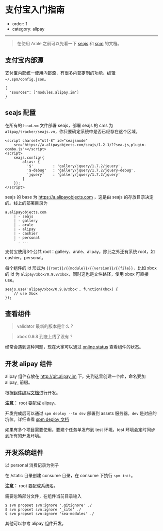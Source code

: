 # 支付宝入门指南

- order: 1
- category: alipay

---

> 在使用 Arale 之前可以先看一下 [seajs](http://seajs.org/docs/) 和 [spm](https://github.com/spmjs/spm/wiki) 的文档。

## 支付宝内部源

支付宝内部统一使用内部源，有很多内部定制的功能，编辑 `~/.spm/config.json`。

```
{
  "sources": ["modules.alipay.im"]
}
```

## seajs 配置

在所有的 `head.vm` 文件部署 seajs，部署 seajs 的 cms 为 `alipay/tracker/seajs.vm`，你只要确定系统中是否已经存在这个区域。

    <script charset="utf-8" id="seajsnode" 
        src="https://a.alipayobjects.com/seajs/1.2.1/??sea.js,plugin-combo.js"></script>
    <script>
        seajs.config({
            alias: {
              '$'         : 'gallery/jquery/1.7.2/jquery',
              '$-debug'   : 'gallery/jquery/1.7.2/jquery-debug',
              'jquery'    : 'gallery/jquery/1.7.2/jquery'
            }
        });
    </script>


seajs 的 base 为 https://a.alipayobjects.com ，这是由 seajs 的存放目录决定的。线上的部署目录为

```
a.alipayobjects.com
    | - seajs
    | - gallery
    | - arale
    | - alipay
    | - cashier
    | - personal
    ` - ...
```

支付宝使用3个公共 root：gallery、arale、alipay，除此之外还有系统 root，如 cashier，personal。

每个组件的 id 形式为 `{{root}}/{{module}}/{{version}}/{{file}}`，比如 xbox 的 id 为 `alipay/xbox/0.9.8/xbox`，同时这也是文件路径，使用 xbox 可直接 use。

```
seajs.use('alipay/xbox/0.9.8/xbox', function(Xbox) {
    // use Xbox
});
```

## 查看组件

> validator 最新的版本是什么？

> xbox 0.9.8 到底上线了没有？

经常会遇到这种问题，现在大家可以通过 [online status](online-status.html) 查看组件的状态。

## 开发 alipay 组件

alipay 组件存放在 http://git.alipay.im 下，先到这里创建一个库，命名要加 alipay_ 前缀。

根据[组件编写文档](./develop-components.html)进行开发。

**注意：** root 要配成 alipay。

开发完成后可以通过 `spm deploy --to dev` 部署到 assets 服务器，`dev` 是对应的坑位。详细查看 [spm deploy 文档](https://github.com/spmjs/spm/wiki/spm-deploy)

如果有多个项目需要使用，要建个任务单发布到 test 环境，test 环境会定时同步到所有的开发环境。

## 开发系统组件

以 personal 消费记录为例子

在 /static 目录创建 consume 目录，在 consume 下执行 `spm init`。

**注意：** root 要配成系统名。

需要忽略部分文件，在组件当前目录输入

```
$ svn propset svn:ignore '.gitignore' ./ 
$ svn propset svn:ignore '_site' ./
$ svn propset svn:ignore 'sea-modules' ./
```

其他可以参考 alipay 组件开发。

